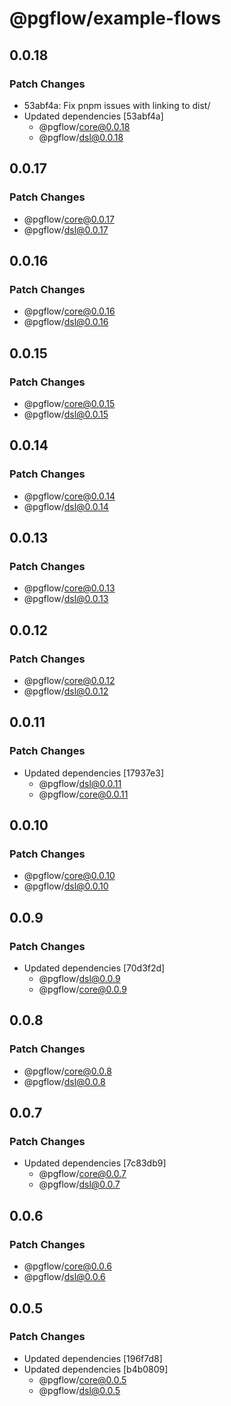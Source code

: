 # @pgflow/example-flows

## 0.0.18

### Patch Changes

- 53abf4a: Fix pnpm issues with linking to dist/
- Updated dependencies [53abf4a]
  - @pgflow/core@0.0.18
  - @pgflow/dsl@0.0.18

## 0.0.17

### Patch Changes

- @pgflow/core@0.0.17
- @pgflow/dsl@0.0.17

## 0.0.16

### Patch Changes

- @pgflow/core@0.0.16
- @pgflow/dsl@0.0.16

## 0.0.15

### Patch Changes

- @pgflow/core@0.0.15
- @pgflow/dsl@0.0.15

## 0.0.14

### Patch Changes

- @pgflow/core@0.0.14
- @pgflow/dsl@0.0.14

## 0.0.13

### Patch Changes

- @pgflow/core@0.0.13
- @pgflow/dsl@0.0.13

## 0.0.12

### Patch Changes

- @pgflow/core@0.0.12
- @pgflow/dsl@0.0.12

## 0.0.11

### Patch Changes

- Updated dependencies [17937e3]
  - @pgflow/dsl@0.0.11
  - @pgflow/core@0.0.11

## 0.0.10

### Patch Changes

- @pgflow/core@0.0.10
- @pgflow/dsl@0.0.10

## 0.0.9

### Patch Changes

- Updated dependencies [70d3f2d]
  - @pgflow/dsl@0.0.9
  - @pgflow/core@0.0.9

## 0.0.8

### Patch Changes

- @pgflow/core@0.0.8
- @pgflow/dsl@0.0.8

## 0.0.7

### Patch Changes

- Updated dependencies [7c83db9]
  - @pgflow/core@0.0.7
  - @pgflow/dsl@0.0.7

## 0.0.6

### Patch Changes

- @pgflow/core@0.0.6
- @pgflow/dsl@0.0.6

## 0.0.5

### Patch Changes

- Updated dependencies [196f7d8]
- Updated dependencies [b4b0809]
  - @pgflow/core@0.0.5
  - @pgflow/dsl@0.0.5
